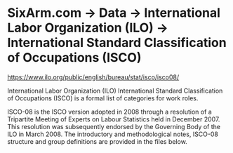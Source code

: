 # SixArm.com → Data → International Labor Organization (ILO) → International Standard Classification of Occupations (ISCO) 

https://www.ilo.org/public/english/bureau/stat/isco/isco08/
 
International Labor Organization (ILO) International Standard Classification of Occupations (ISCO) is a formal list of categories for work roles.

ISCO-08 is the ISCO version adopted in 2008 through a resolution of a Tripartite Meeting of Experts on Labour Statistics held in December 2007. This resolution was subsequently endorsed by the Governing Body of the ILO in March 2008. The introductory and methodological notes, ISCO-08 structure and group definitions are provided in the files below.
